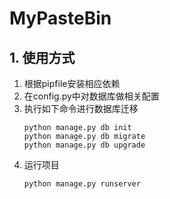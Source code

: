 # MyPasteBin

## 1. 使用方式
1. 根据pipfile安装相应依赖
2. 在config.py中对数据库做相关配置
3. 执行如下命令进行数据库迁移
    ```shell
   python manage.py db init
   python manage.py db migrate
   python manage.py db upgrade
    ```
4. 运行项目
    ```shell
    python manage.py runserver
    ```

